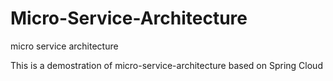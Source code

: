 # Micro-Service-Architecture
micro service architecture

This is a demostration of micro-service-architecture based on Spring Cloud

